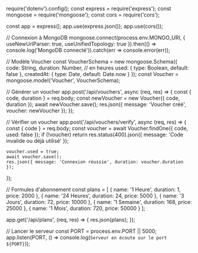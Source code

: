require('dotenv').config();
const express = require('express');
const mongoose = require('mongoose');
const cors = require('cors');

const app = express();
app.use(express.json());
app.use(cors());

// Connexion à MongoDB
mongoose.connect(process.env.MONGO_URI, {
    useNewUrlParser: true,
    useUnifiedTopology: true
}).then(() => console.log('MongoDB connecté')).catch(err => console.error(err));

// Modèle Voucher
const VoucherSchema = new mongoose.Schema({
    code: String,
    duration: Number, // en heures
    used: { type: Boolean, default: false },
    createdAt: { type: Date, default: Date.now }
});
const Voucher = mongoose.model('Voucher', VoucherSchema);

// Générer un voucher
app.post('/api/vouchers', async (req, res) => {
    const { code, duration } = req.body;
    const newVoucher = new Voucher({ code, duration });
    await newVoucher.save();
    res.json({ message: 'Voucher créé', voucher: newVoucher });
});

// Vérifier un voucher
app.post('/api/vouchers/verify', async (req, res) => {
    const { code } = req.body;
    const voucher = await Voucher.findOne({ code, used: false });
    if (!voucher) return res.status(400).json({ message: 'Code invalide ou déjà utilisé' });
    
    voucher.used = true;
    await voucher.save();
    res.json({ message: 'Connexion réussie', duration: voucher.duration });
});

// Formules d'abonnement
const plans = [
    { name: '1 Heure', duration: 1, price: 2000 },
    { name: '24 Heures', duration: 24, price: 5000 },
    { name: '3 Jours', duration: 72, price: 10000 },
    { name: '1 Semaine', duration: 168, price: 25000 },
    { name: '1 Mois', duration: 720, price: 50000 }
];

app.get('/api/plans', (req, res) => {
    res.json(plans);
});

// Lancer le serveur
const PORT = process.env.PORT || 5000;
app.listen(PORT, () => console.log(`Serveur en écoute sur le port ${PORT}`));
